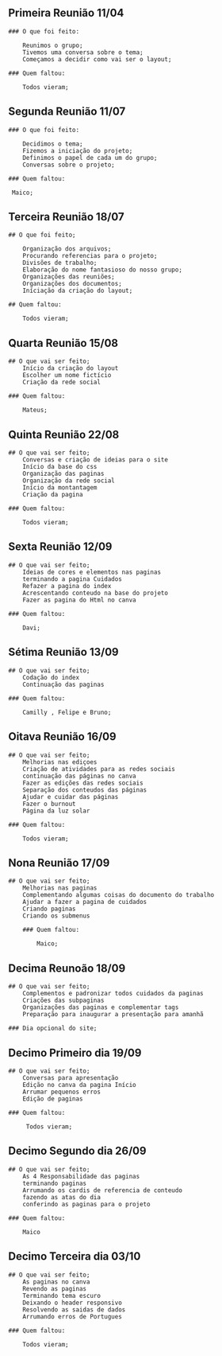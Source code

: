 ## Primeira Reunião 11/04

    ### O que foi feito:
    
        Reunimos o grupo; 
        Tivemos uma conversa sobre o tema;
        Começamos a decidir como vai ser o layout;

    ### Quem faltou:

        Todos vieram;

## Segunda Reunião 11/07

    ### O que foi feito:

        Decidimos o tema;
        Fizemos a iniciação do projeto;
        Definimos o papel de cada um do grupo;
        Conversas sobre o projeto;

    ### Quem faltou:
    
     Maico;

## Terceira Reunião 18/07

    ## O que foi feito;

        Organização dos arquivos;
        Procurando referencias para o projeto;
        Divisões de trabalho;
        Elaboração do nome fantasioso do nosso grupo;
        Organizações das reuniões;
        Organizações dos documentos;
        Iníciação da criação do layout;

    ## Quem faltou:

        Todos vieram;
        
## Quarta Reunião 15/08

    ## O que vai ser feito;
        Início da criação do layout
        Escolher um nome fictício
        Criação da rede social 
    
    ### Quem faltou: 

        Mateus;
        
## Quinta Reunião 22/08

    ## O que vai ser feito;
        Conversas e criação de ideias para o site
        Início da base do css 
        Organização das paginas 
        Organização da rede social
        Início da montantagem 
        Criação da pagina 
    
    ### Quem faltou:

        Todos vieram;

## Sexta Reunião 12/09

    ## O que vai ser feito;
        Ideias de cores e elementos nas paginas
        terminando a pagina Cuidados
        Refazer a pagina do index
        Acrescentando conteudo na base do projeto
        Fazer as pagina do Html no canva

    ### Quem faltou:

        Davi;

## Sétima Reunião 13/09

    ## O que vai ser feito;
        Codação do index
        Continuação das paginas

    ### Quem faltou:

        Camilly , Felipe e Bruno;

## Oitava Reunião 16/09

    ## O que vai ser feito;
        Melhorias nas ediçoes
        Criação de atividades para as redes sociais
        continuação das páginas no canva
        Fazer as edições das redes sociais
        Separação dos conteudos das páginas
        Ajudar e cuidar das páginas 
        Fazer o burnout
        Página da luz solar

    ### Quem faltou:

        Todos vieram; 

## Nona Reunião 17/09

    ## O que vai ser feito;
        Melhorias nas paginas
        Complementando algumas coisas do documento do trabalho
        Ajudar a fazer a pagina de cuidados
        Criando paginas 
        Criando os submenus

        ### Quem faltou:

            Maico;

## Decima Reunoão 18/09
    ## O que vai ser feito;
        Complementos e padronizar todos cuidados da paginas 
        Criações das subpaginas
        Organizações das paginas e complementar tags
        Preparação para inaugurar a presentação para amanhã

    ### Dia opcional do site;

## Decimo Primeiro dia 19/09
    ## O que vai ser feito;
        Conversas para apresentação
        Edição no canva da pagina Início
        Arrumar pequenos erros
        Edição de paginas

    ### Quem faltou:
         
         Todos vieram;
         
## Decimo Segundo dia 26/09
    ## O que vai ser feito;
        As 4 Responsabilidade das paginas
        terminando paginas
        Arrumando os cardis de referencia de conteudo
        fazendo as atas do dia  
        conferindo as paginas para o projeto

    ### Quem faltou:

        Maico

## Decimo Terceira dia 03/10
    ## O que vai ser feito;
        As paginas no canva
        Revendo as paginas 
        Terminando tema escuro
        Deixando o header responsivo
        Resolvendo as saidas de dados
        Arrumando erros de Portugues

    ### Quem faltou:

        Todos vieram;



        
